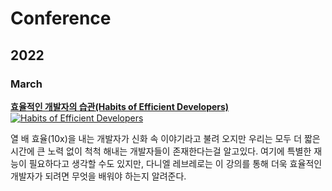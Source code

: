 # Conference

## 2022

### March

**[효율적인 개발자의 습관(Habits of Efficient Developers)](https://github.com/JayFreemandev/Conference/blob/main/Habits%20of%20Efficient%20Developers/README.md)**
[![Habits of Efficient Developers](https://user-images.githubusercontent.com/72185011/158063126-5b8e377e-215b-4fc1-8f1c-f04b33e2cd2b.png)](https://youtu.be/9-cyC6O81Bk)

열 배 효율(10x)을 내는 개발자가 신화 속 이야기라고 불려 오지만 우리는 모두 더 짧은 시간에 큰 노력 없이 척척 해내는 개발자들이 존재한다는걸 알고있다. 여기에 특별한 재능이 필요하다고 생각할 수도 있지만, 다니엘 레브레로는 이 강의를 통해 더욱 효율적인 개발자가 되려면 무엇을 배워야 하는지 알려준다.
